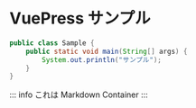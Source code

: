 # VuePress サンプル

```java {2-4}
public class Sample {
    public static void main(String[] args) {
        System.out.println("サンプル");
    }
}
```

::: info
これは Markdown Container
:::
